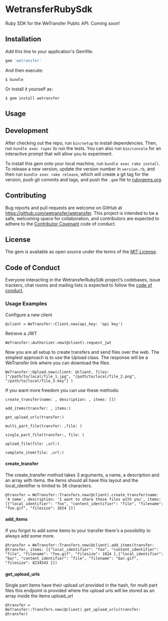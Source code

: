 # WetransferRubySdk

Ruby SDK for the WeTransfer Public API. Coming soon!

## Installation

Add this line to your application's Gemfile:

```ruby
gem 'wetransfer'
```

And then execute:

    $ bundle

Or install it yourself as:

    $ gem install wetransfer

## Usage


## Development

After checking out the repo, run `bin/setup` to install dependencies. Then, run `bundle exec rspec` to run the tests. You can also run `bin/console` for an interactive prompt that will allow you to experiment.

To install this gem onto your local machine, run `bundle exec rake install`. To release a new version, update the version number in `version.rb`, and then run `bundle exec rake release`, which will create a git tag for the version, push git commits and tags, and push the `.gem` file to [rubygems.org](https://rubygems.org).

## Contributing

Bug reports and pull requests are welcome on GitHub at https://github.com/wetransfer/wetransfer. This project is intended to be a safe, welcoming space for collaboration, and contributors are expected to adhere to the [Contributor Covenant](http://contributor-covenant.org) code of conduct.

## License

The gem is available as open source under the terms of the [MIT License](https://opensource.org/licenses/MIT).

## Code of Conduct

Everyone interacting in the WetransferRubySdk project’s codebases, issue trackers, chat rooms and mailing lists is expected to follow the [code of conduct](https://github.com/wetransfer/wetransfer/blob/master/CODE_OF_CONDUCT.md).


### Usage Examples

Configure a new client
```
@client = WeTransfer::Client.new(api_key: 'api key')
```

Retrieve a JWT
```
WeTransfer::Authorizer.new(@client).request_jwt

```


Now you are all setup to create transfers and send files over the web. The simplest approach is to use the Upload class. The response will be a WeTransfer link where you can download the files.

```
WeTransfer::Upload.new(client: @client, files: ["/path/to/local/file_1.jpg", "/path/to/local/file_2.png", "/path/to/local/file_3.key"] )

```


If you want more freedom you can use these methods:

`create_transfer(name: , description: , items: [])`

`add_items(transfer: , items:)`

`get_upload_urls(transfer:)`

`multi_part_file(transfer: ,file: )`

`single_part_file(transfer:, file: )`

`upload_file(file: ,url:)`

`complete_item(file: ,url:)`


#### create_transfer
The create_transfer method takes 3 arguments, a name, a description and an array with items.
the items should all have this layout and the local_identifier is limited to 36 characters.

```
@transfer = WeTransfer::Transfers.new(@client).create_transfer(name: 'A name', description: 'I want to share these files with you', items: [{"local_identifier": "foo", "content_identifier": "file", "filename": "foo.gif", "filesize": 1024 }])
```

#### add_items
If you forgot to add some items to your transfer there's a possibility to always add some more.

```
@transfer = WeTransfer::Transfers.new(@client).add_items(transfer: @transfer, items: [{"local_identifier": "foo", "content_identifier": "file", "filename": "foo.gif", "filesize": 1024 },{"local_identifier": "bar", "content_identifier": "file", "filename": "bar.gif", "filesize": 8234543 }])
```


#### get_upload_urls
Single part items have their upload url provided in the hash, for multi part files this endpoint is provided where the upload urls will be stored as an array inside the items upload_url

```
@transfer = WeTransfer::Transfers.new(@client).get_upload_urls(transfer: @transfer)

```


